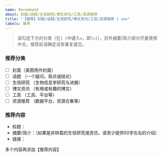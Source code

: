 ```yaml
---
name: Recommand
about: 封面/话题/生信研究/博文资讯/工具/资源推荐
title: "【推荐】封面/话题/生信研究/博文资讯/工具/资源推荐 | xxx"
labels: 推荐
---
```


> 请勾选下方的分类（在`[ ]`中键入`x`，即`[x]`），另外摘要/简介部分尽量使用中文。推荐前请确定没有重复提交。

### 推荐分类

- [ ] 封面（美图用作封面）
- [ ] 话题 （一个疑问，观点或结论）
- [ ] 生信研究 （生物信息学研究与进展）
- [ ] 博文资讯 （有用或有趣的博文）
- [ ] 工具 （工具、平台等）
- [ ] 资源推荐 （数据平台、资源合集等）

### 推荐内容

- 标题：
- 摘要/简介：（如果是非转载的生信研究或资讯，请至少提供50字左右的介绍）
- 链接：

多个内容再添加【推荐内容】
